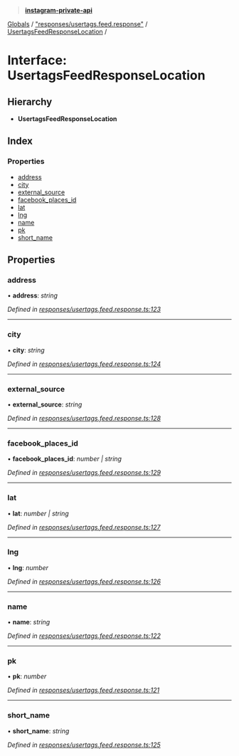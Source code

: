 > **[instagram-private-api](../README.md)**

[Globals](../README.md) / ["responses/usertags.feed.response"](../modules/_responses_usertags_feed_response_.md) / [UsertagsFeedResponseLocation](_responses_usertags_feed_response_.usertagsfeedresponselocation.md) /

# Interface: UsertagsFeedResponseLocation

## Hierarchy

* **UsertagsFeedResponseLocation**

## Index

### Properties

* [address](_responses_usertags_feed_response_.usertagsfeedresponselocation.md#address)
* [city](_responses_usertags_feed_response_.usertagsfeedresponselocation.md#city)
* [external_source](_responses_usertags_feed_response_.usertagsfeedresponselocation.md#external_source)
* [facebook_places_id](_responses_usertags_feed_response_.usertagsfeedresponselocation.md#facebook_places_id)
* [lat](_responses_usertags_feed_response_.usertagsfeedresponselocation.md#lat)
* [lng](_responses_usertags_feed_response_.usertagsfeedresponselocation.md#lng)
* [name](_responses_usertags_feed_response_.usertagsfeedresponselocation.md#name)
* [pk](_responses_usertags_feed_response_.usertagsfeedresponselocation.md#pk)
* [short_name](_responses_usertags_feed_response_.usertagsfeedresponselocation.md#short_name)

## Properties

###  address

• **address**: *string*

*Defined in [responses/usertags.feed.response.ts:123](https://github.com/dilame/instagram-private-api/blob/01eb399/src/responses/usertags.feed.response.ts#L123)*

___

###  city

• **city**: *string*

*Defined in [responses/usertags.feed.response.ts:124](https://github.com/dilame/instagram-private-api/blob/01eb399/src/responses/usertags.feed.response.ts#L124)*

___

###  external_source

• **external_source**: *string*

*Defined in [responses/usertags.feed.response.ts:128](https://github.com/dilame/instagram-private-api/blob/01eb399/src/responses/usertags.feed.response.ts#L128)*

___

###  facebook_places_id

• **facebook_places_id**: *number | string*

*Defined in [responses/usertags.feed.response.ts:129](https://github.com/dilame/instagram-private-api/blob/01eb399/src/responses/usertags.feed.response.ts#L129)*

___

###  lat

• **lat**: *number | string*

*Defined in [responses/usertags.feed.response.ts:127](https://github.com/dilame/instagram-private-api/blob/01eb399/src/responses/usertags.feed.response.ts#L127)*

___

###  lng

• **lng**: *number*

*Defined in [responses/usertags.feed.response.ts:126](https://github.com/dilame/instagram-private-api/blob/01eb399/src/responses/usertags.feed.response.ts#L126)*

___

###  name

• **name**: *string*

*Defined in [responses/usertags.feed.response.ts:122](https://github.com/dilame/instagram-private-api/blob/01eb399/src/responses/usertags.feed.response.ts#L122)*

___

###  pk

• **pk**: *number*

*Defined in [responses/usertags.feed.response.ts:121](https://github.com/dilame/instagram-private-api/blob/01eb399/src/responses/usertags.feed.response.ts#L121)*

___

###  short_name

• **short_name**: *string*

*Defined in [responses/usertags.feed.response.ts:125](https://github.com/dilame/instagram-private-api/blob/01eb399/src/responses/usertags.feed.response.ts#L125)*